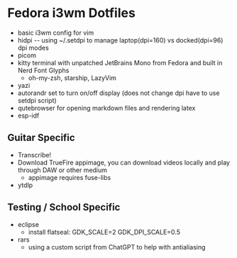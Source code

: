 # Fedora i3wm Dotfiles

- basic i3wm config for vim
- hidpi -- using ~/.setdpi to manage laptop(dpi=160) vs docked(dpi=96) dpi modes
- picom
- kitty terminal with unpatched JetBrains Mono from Fedora and built in Nerd Font Glyphs
  - oh-my-zsh, starship, LazyVim
- yazi
- autorandr set to turn on/off display (does not change dpi have to use setdpi script)
- qutebrowser for opening markdown files and rendering latex
- esp-idf

## Guitar Specific

- Transcribe!
- Download TrueFire appimage, you can download videos locally and play through DAW or other medium
  - appimage requires fuse-libs
- ytdlp

## Testing / School Specific

- eclipse
  - install flatseal: GDK_SCALE=2 GDK_DPI_SCALE=0.5
- rars
  - using a custom script from ChatGPT to help with antialiasing
